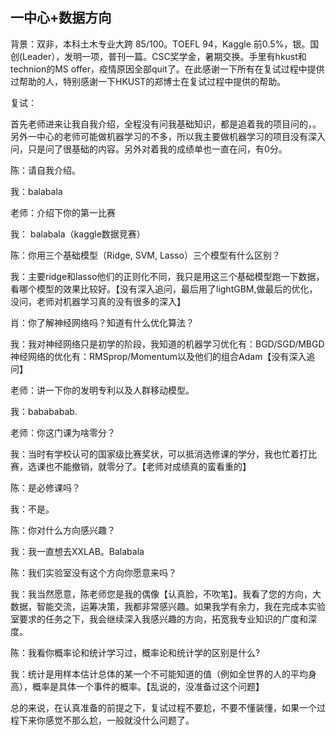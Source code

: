 ## 一中心+数据方向

背景：双非，本科土木专业大跨 85/100。TOEFL 94，Kaggle 前0.5%，银。国创(Leader），发明一项，普刊一篇。CSC奖学金，暑期交换。手里有hkust和technion的MS offer，疫情原因全部quit了。在此感谢一下所有在复试过程中提供过帮助的人，特别感谢一下HKUST的郑博士在复试过程中提供的帮助。

复试： 

首先老师进来让我自我介绍，全程没有问我基础知识，都是追着我的项目问的，。另外一中心的老师可能做机器学习的不多，所以我主要做机器学习的项目没有深入问，只是问了很基础的内容。另外对着我的成绩单也一直在问，有0分。

陈：请自我介绍。

我：balabala

老师：介绍下你的第一比赛

我： balabala（kaggle数据竞赛）

陈：你用三个基础模型（Ridge, SVM, Lasso）三个模型有什么区别？ 

我：主要ridge和lasso他们的正则化不同，我只是用这三个基础模型跑一下数据，看哪个模型的效果比较好。【没有深入追问，最后用了lightGBM,做最后的优化，没问，老师对机器学习真的没有很多的深入】

肖：你了解神经网络吗？知道有什么优化算法？

我：我对神经网络只是初学的阶段，我知道的机器学习优化有：BGD/SGD/MBGD 神经网络的优化有：RMSprop/Momentum以及他们的组合Adam【没有深入追问】

老师：讲一下你的发明专利以及人群移动模型。

我：babababab.

老师：你这门课为啥零分？

我：当时有学校认可的国家级比赛奖状，可以抵消选修课的学分，我也忙着打比赛，选课也不能撤销，就零分了。【老师对成绩真的蛮看重的】

陈：是必修课吗？

我：不是。

陈：你对什么方向感兴趣？

我：我一直想去XXLAB。Balabala

陈：我们实验室没有这个方向你愿意来吗？

我：我当然愿意，陈老师您是我的偶像【认真脸，不吹笔】。我看了您的方向，大数据，智能交流，运筹决策，我都非常感兴趣。如果我学有余力，我在完成本实验室要求的任务之下，我会继续深入我感兴趣的方向，拓宽我专业知识的广度和深度。

陈：我看你概率论和统计学习过，概率论和统计学的区别是什么?

我：统计是用样本估计总体的某一个不可能知道的值（例如全世界的人的平均身高），概率是具体一个事件的概率。【乱说的，没准备过这个问题】

总的来说，在认真准备的前提之下，复试过程不要尬，不要不懂装懂，如果一个过程下来你感觉不那么尬，一般就没什么问题了。